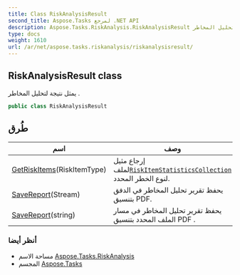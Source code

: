 ```yaml
---
title: Class RiskAnalysisResult
second_title: Aspose.Tasks لمرجع .NET API
description: Aspose.Tasks.RiskAnalysis.RiskAnalysisResult فصل. يمثل نتيجة لتحليل المخاطر .
type: docs
weight: 1610
url: /ar/net/aspose.tasks.riskanalysis/riskanalysisresult/
---
```

## RiskAnalysisResult class

يمثل نتيجة لتحليل المخاطر .

```csharp
public class RiskAnalysisResult
```

## طُرق

| اسم | وصف |
| --- | --- |
| [GetRiskItems](../../aspose.tasks.riskanalysis/riskanalysisresult/getriskitems/)(RiskItemType) | إرجاع مثيل لملف[`RiskItemStatisticsCollection`](../riskitemstatisticscollection/) لنوع الخطر المحدد. |
| [SaveReport](../../aspose.tasks.riskanalysis/riskanalysisresult/savereport/#savereport)(Stream) | يحفظ تقرير تحليل المخاطر في الدفق بتنسيق PDF. |
| [SaveReport](../../aspose.tasks.riskanalysis/riskanalysisresult/savereport/#savereport_1)(string) | يحفظ تقرير تحليل المخاطر في مسار الملف المحدد بتنسيق PDF . |

### أنظر أيضا

* مساحة الاسم [Aspose.Tasks.RiskAnalysis](../../aspose.tasks.riskanalysis/)
* المجسم [Aspose.Tasks](../../)


